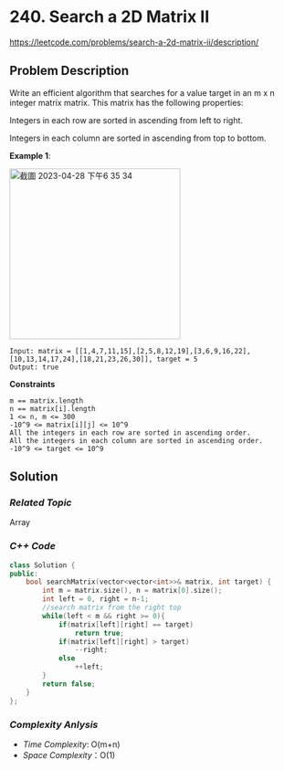 # 240. Search a 2D Matrix II
https://leetcode.com/problems/search-a-2d-matrix-ii/description/

## Problem Description

Write an efficient algorithm that searches for a value target in an m x n integer matrix matrix. This matrix has the following properties:

Integers in each row are sorted in ascending from left to right.

Integers in each column are sorted in ascending from top to bottom.

**Example 1**:

<img width="299" alt="截圖 2023-04-28 下午6 35 34" src="https://user-images.githubusercontent.com/18256877/235125429-8b06979c-6a4f-4779-b191-ce9cc787ef02.png">

```
Input: matrix = [[1,4,7,11,15],[2,5,8,12,19],[3,6,9,16,22],[10,13,14,17,24],[18,21,23,26,30]], target = 5
Output: true
```

**Constraints**
```
m == matrix.length
n == matrix[i].length
1 <= n, m <= 300
-10^9 <= matrix[i][j] <= 10^9
All the integers in each row are sorted in ascending order.
All the integers in each column are sorted in ascending order.
-10^9 <= target <= 10^9
```

## Solution

### _Related Topic_
   Array

### _C++ Code_
```cpp
class Solution {
public:
    bool searchMatrix(vector<vector<int>>& matrix, int target) {
        int m = matrix.size(), n = matrix[0].size();
        int left = 0, right = n-1;
        //search matrix from the right top
        while(left < m && right >= 0){
            if(matrix[left][right] == target)
                return true;
            if(matrix[left][right] > target)
                --right;
            else
                ++left;
        }
        return false;
    }
};
```

### _Complexity Anlysis_
- _Time Complexity_: O(m+n)
- _Space Complexity_：O(1)
